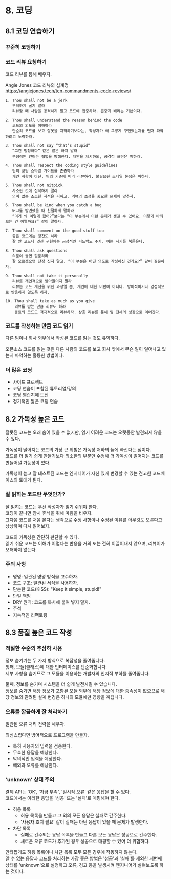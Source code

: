 # 8. 코딩

## 8.1 코딩 연습하기

### 꾸준히 코딩하기

### 코드 리뷰 요청하기

코드 리뷰를 통해 배우자.

Angie Jones 코드 리뷰의 십계명  
https://angiejones.tech/ten-commandments-code-reviews/

```
1. Thou shall not be a jerk
   무례하게 굴지 말라
   리뷰할 때 사람을 공격하지 말고 코드에 집중하라. 존중과 배려는 기본이다.

2. Thou shall understand the reason behind the code
   코드의 의도를 이해하라
   단순히 코드를 보고 잘못을 지적하기보다는, 작성자가 왜 그렇게 구현했는지를 먼저 파악하려고 노력하라.

3. Thou shall not say “that’s stupid”
   “그건 멍청하다” 같은 말은 하지 말라
   부정적인 언어는 협업을 방해한다. 대안을 제시하되, 공격적 표현은 피하라.

4. Thou shall respect the coding style guidelines
   팀의 코딩 스타일 가이드를 존중하라
   개인 취향이 아닌, 팀의 기준에 따라 리뷰하라. 불필요한 스타일 논쟁은 피하자.

5. Thou shall not nitpick
   사소한 것에 집착하지 말라
   의미 없는 소소한 지적은 피하고, 리뷰의 초점을 중요한 문제에 맞추자.

6. Thou shall be kind when you catch a bug
   버그를 발견했을 때 친절하게 말하라
   “이거 왜 이렇게 했어?”보다는 “이 부분에서 이런 문제가 생길 수 있어요. 이렇게 바꿔보는 건 어떨까요?” 같이 말하자.

7. Thou shall comment on the good stuff too
   좋은 코드에는 칭찬도 하라
   잘 짠 코드나 멋진 구현에는 긍정적인 피드백도 주자. 이는 사기를 북돋운다.

8. Thou shall ask questions
   의문이 들면 질문하라
   잘 모르겠으면 단정 짓지 말고, “이 부분은 어떤 의도로 작성하신 건가요?” 같이 질문하자.

9. Thou shall not take it personally
   리뷰를 개인적으로 받아들이지 말라
   리뷰는 코드 개선을 위한 과정일 뿐, 개인에 대한 비판이 아니다. 방어적이거나 감정적으로 반응하지 않도록 하자.

10. Thou shall take as much as you give
    리뷰를 받는 만큼 리뷰도 하라
    동료의 코드도 적극적으로 리뷰하자. 상호 리뷰를 통해 팀 전체의 성장으로 이어진다.
```


### 코드를 작성하는 만큼 코드 읽기

다른 팀이나 회사 외부에서 작성된 코드를 읽는 것도 유익하다.  

오픈소스 코드를 읽는 것은 다른 사람의 코드를 보고 회사 밖에서 무슨 일이 일어나고 있는지 파악하는 훌륭한 방법이다.  


### 더 많은 코딩

- 사이드 프로젝트
- 코딩 연습이 포함된 튜토리얼/강의
- 코딩 챌린지에 도전
- 정기적인 짧은 코딩 연습


## 8.2 가독성 높은 코드

잘못된 코드는 오래 숨어 있을 수 없지만, 읽기 어려운 코드는 오랫동안 발견되지 않을 수 있다.  

가독성이 떨어지는 코드의 가장 큰 위험은 가독성 저하의 늪에 빠진다는 점이다.  
코드를 더 읽기 쉽게 만들기보다 최소한의 부분만 수정해 더 가독성이 떨어지는 코드를 만들어낼 가능성이 있다.  

가독성이 높고 잘 테스트된 코드는 엔지니어가 자신 있게 변경할 수 있는 견고한 코드베이스의 토대가 된다.  

### 잘 읽히는 코드란 무엇인가?

잘 읽히는 코드는 우선 작성자가 읽기 쉬워야 한다.  
코딩이 끝나면 잠시 휴식을 취해 마음을 비우자.  
그다음 코드를 처음 본다는 생각으로 수정 사항이나 수정된 이유를 아무것도 모른다고 상상하며 다시 읽어보자.  

코드의 가독성은 간단히 판단할 수 있다.  
읽기 쉬운 코드는 이해가 어렵다는 반응을 거의 또는 전혀 이끌어내지 않으며, 리뷰어가 오해하지 않는다.  


### 주의 사항

- 명명: 일관된 명명 방식을 고수하자.
- 코드 구조: 일관된 서식을 사용하자.
- 단순한 코드(KISS): "Keep it simple, stupid!"
- 단일 책임
- DRY 원칙: 코드를 복사해 붙여 넣지 말자.
- 주석
- 지속적인 리팩토링


## 8.3 품질 높은 코드 작성

### 적절한 수준의 추상하 사용

정보 숨기기는 두 가지 방식으로 복잡성을 줄여줍니다.  
첫째, 모듈(클래스)에 대한 인터페이스를 단순화합니다.  
세부 사항을 숨기므로 그 모듈을 이용하는 개발자의 인지적 부하를 줄여줍니다.  

둘째, 정보를 숨기며 시스템을 더 쉽게 발전시킬 수 있습니다.  
정보를 숨기면 해당 정보가 포함된 모듈 외부에 해당 정보에 대한 종속성이 없으므로 해당 정보와 관려된 설계 변경은 하나의 모듈에만 영향을 끼칩니다.  


### 오류를 깔끔하게 잘 처리하기

일관된 오류 처리 전략을 세우자.  

의심스럽다면 방어적으로 프로그램을 만들자.  
- 특히 사용자의 입력을 검증한다.
- 무효한 응답을 예상한다.
- 악의적인 입력을 예상한다.
- 예외와 오류를 예상한다.


### 'unknown' 상태 주의

결제 API는 'OK', '자금 부족', '일시적 오류' 같은 응답을 할 수 있다.  
코드에서는 이러한 응답을 '성공' 또는 '실패'로 매핑해야 한다.  

- 허용 목록
  - 허용 목록을 만들고 그 외의 모든 응답은 실패로 간주한다.
  - '사용자 조치 필요' 같이 실패는 아닌 응답이 있을 때 문제가 발생한다.
- 차단 목록
  - 실패로 간주되는 응답 목록을 만들고 다른 모든 응답은 성공으로 간주한다.
  - 새로운 오류 코드가 추가된 경우 성공으로 매핑할 수 있어 더 위험하다.

안타깝게도 허용 목록이나 차단 목록 모두 모든 경우에 작동하지 않는다.  
알 수 없는 응답과 코드를 처리하는 가장 좋은 방법은 '성공'과 '실패'를 제외한 세번째 상태를 'unknown'으로 설정하고 오류, 경고 등을 발생시켜 엔지니어가 살펴보도록 하는 것이다.






